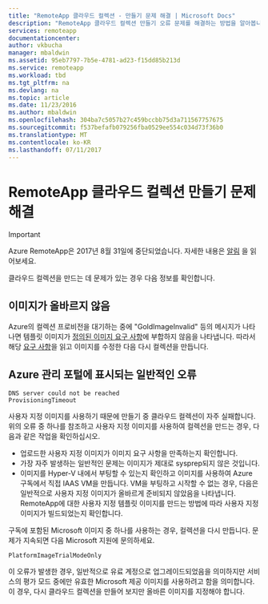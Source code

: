 ```yaml
---
title: "RemoteApp 클라우드 컬렉션 - 만들기 문제 해결 | Microsoft Docs"
description: "RemoteApp 클라우드 컬렉션 만들기 오류 문제를 해결하는 방법을 알아봅니다."
services: remoteapp
documentationcenter: 
author: vkbucha
manager: mbaldwin
ms.assetid: 95eb7797-7b5e-4781-ad23-f15dd85b213d
ms.service: remoteapp
ms.workload: tbd
ms.tgt_pltfrm: na
ms.devlang: na
ms.topic: article
ms.date: 11/23/2016
ms.author: mbaldwin
ms.openlocfilehash: 304ba7c5057b27c459bccbb75d3a711567757675
ms.sourcegitcommit: f537befafb079256fba0529ee554c034d73f36b0
ms.translationtype: MT
ms.contentlocale: ko-KR
ms.lasthandoff: 07/11/2017
---
```

# <a name="troubleshoot-creating-remoteapp-cloud-collections"></a>RemoteApp 클라우드 컬렉션 만들기 문제 해결
> [!IMPORTANT]
> Azure RemoteApp은 2017년 8월 31일에 중단되었습니다. 자세한 내용은 [알림](https://go.microsoft.com/fwlink/?linkid=821148) 을 읽어보세요.
> 
> 

클라우드 컬렉션을 만드는 데 문제가 있는 경우 다음 정보를 확인합니다.

## <a name="your-image-is-invalid"></a>이미지가 올바르지 않음
Azure의 컬렉션 프로비전을 대기하는 중에 "GoldImageInvalid" 등의 메시지가 나타나면 템플릿 이미지가 [정의된 이미지 요구 사항](remoteapp-imagereqs.md)에 부합하지 않음을 나타냅니다. 따라서 해당 [요구 사항](remoteapp-imagereqs.md)을 읽고 이미지를 수정한 다음 다시 컬렉션을 만듭니다.

## <a name="common-errors-seen-in-the-azure-management-portal"></a>Azure 관리 포털에 표시되는 일반적인 오류
    DNS server could not be reached
    ProvisioningTimeout

사용자 지정 이미지를 사용하기 때문에 만들기 중 클라우드 컬렉션이 자주 실패합니다.  위의 오류 중 하나를 참조하고 사용자 지정 이미지를 사용하여 컬렉션을 만드는 경우, 다음과 같은 작업을 확인하십시오.

* 업로드한 사용자 지정 이미지가 이미지 요구 사항을 만족하는지 확인합니다.
* 가장 자주 발생하는 일반적인 문제는 이미지가 제대로 sysprep되지 않은 것입니다.  
* 이미지를 Hyper-V 내에서 부팅할 수 있는지 확인하고 이미지를 사용하여 Azure 구독에서 직접 IAAS VM을 만듭니다. VM을 부팅하고 시작할 수 없는 경우, 다음은 일반적으로 사용자 지정 이미지가 올바르게 준비되지 않았음을 나타냅니다.  RemoteApp에 대한 사용자 지정 템플릿 이미지를 만드는 방법에 따라 사용자 지정 이미지가 빌드되었는지 확인합니다.

구독에 포함된 Microsoft 이미지 중 하나를 사용하는 경우, 컬렉션을 다시 만듭니다. 문제가 지속되면 다음 Microsoft 지원에 문의하세요.

    PlatformImageTrialModeOnly

이 오류가 발생한 경우, 일반적으로 유료 계정으로 업그레이드되었음을 의미하지만 서비스의 평가 모드 중에만 유효한 Microsoft 제공 이미지를 사용하려고 함을 의미합니다. 이 경우, 다시 클라우드 컬렉션을 만들어 보지만 올바른 이미지를 지정해야 합니다.

